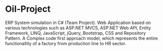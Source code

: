# Oil-Project

ERP System simulation in C# (Team Project). Web Application based on various technologies such as ASP.NET MVC5, ASP.NET Web API, Entity Framework, LINQ, JavaScript, jQuery, Bootstrap, CSS and Repository Pattern. A Complex code first approach model, which represents the entire functionallity of a factory from production line to HR sector.
